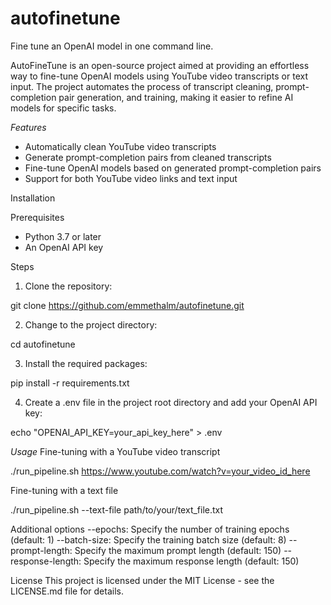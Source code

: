 # autofinetune
Fine tune an OpenAI model in one command line.

AutoFineTune is an open-source project aimed at providing an effortless way to fine-tune OpenAI models using YouTube video transcripts or text input. The project automates the process of transcript cleaning, prompt-completion pair generation, and training, making it easier to refine AI models for specific tasks.

*Features*
- Automatically clean YouTube video transcripts
- Generate prompt-completion pairs from cleaned transcripts
- Fine-tune OpenAI models based on generated prompt-completion pairs
- Support for both YouTube video links and text input

Installation

Prerequisites
- Python 3.7 or later
- An OpenAI API key

Steps
1. Clone the repository:

git clone https://github.com/emmethalm/autofinetune.git

2. Change to the project directory:

cd autofinetune

3. Install the required packages:

pip install -r requirements.txt

4. Create a .env file in the project root directory and add your OpenAI API key:

echo "OPENAI_API_KEY=your_api_key_here" > .env

*Usage*
Fine-tuning with a YouTube video transcript

./run_pipeline.sh https://www.youtube.com/watch?v=your_video_id_here

Fine-tuning with a text file

./run_pipeline.sh --text-file path/to/your/text_file.txt

Additional options
--epochs: Specify the number of training epochs (default: 1)
--batch-size: Specify the training batch size (default: 8)
--prompt-length: Specify the maximum prompt length (default: 150)
--response-length: Specify the maximum response length (default: 150)

License
This project is licensed under the MIT License - see the LICENSE.md file for details.

